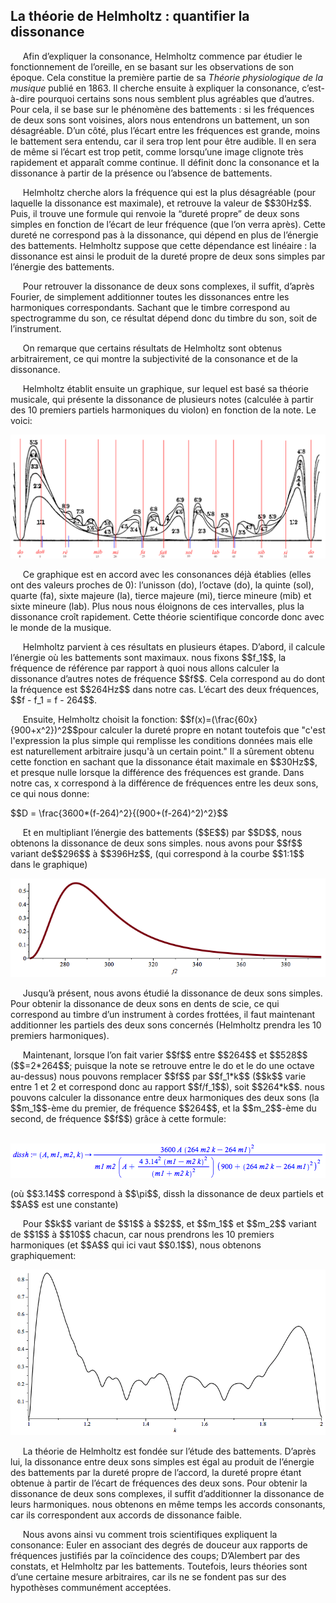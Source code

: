 ## La théorie de Helmholtz : quantifier la dissonance

<p>&nbsp;&nbsp;&nbsp;&nbsp;
    Afin d&rsquo;expliquer la consonance, Helmholtz commence par &eacute;tudier le fonctionnement de l&rsquo;oreille, en se basant sur les observations de son &eacute;poque. Cela constitue la premi&egrave;re partie de sa <em>Th&eacute;orie physiologique de la musique</em> publi&eacute; en 1863. Il cherche ensuite &agrave; expliquer la consonance, c&rsquo;est-&agrave;-dire pourquoi certains sons nous semblent plus agr&eacute;ables que d&rsquo;autres. Pour cela, il se base sur le ph&eacute;nom&egrave;ne des battements : si les fr&eacute;quences de deux sons sont voisines, alors nous entendrons un battement, un son d&eacute;sagr&eacute;able. D&rsquo;un c&ocirc;t&eacute;, plus l&rsquo;&eacute;cart entre les fr&eacute;quences est grande, moins le battement sera entendu, car il sera trop lent pour &ecirc;tre audible. Il en sera de m&ecirc;me si l&rsquo;&eacute;cart est trop petit, comme lorsqu&rsquo;une image clignote tr&egrave;s rapidement et appara&icirc;t comme continue. Il d&eacute;finit donc la consonance et la dissonance &agrave; partir de la pr&eacute;sence ou l&rsquo;absence de battements. </p>
<p>&nbsp;&nbsp;&nbsp;&nbsp;
    Helmholtz cherche alors la fr&eacute;quence qui est la plus d&eacute;sagr&eacute;able (pour laquelle la dissonance est maximale), et retrouve la valeur de $$30Hz$$. Puis, il trouve une formule qui renvoie la &ldquo;duret&eacute; propre&rdquo; de deux sons simples en fonction de l&rsquo;&eacute;cart de leur fr&eacute;quence (que l&rsquo;on verra apr&egrave;s). Cette duret&eacute; ne correspond pas &agrave; la dissonance, qui d&eacute;pend en plus de l&rsquo;&eacute;nergie des battements. Helmholtz suppose que cette d&eacute;pendance est lin&eacute;aire : la dissonance est ainsi le produit de la duret&eacute; propre de deux sons simples par l&rsquo;&eacute;nergie des battements.</p>
<p>&nbsp;&nbsp;&nbsp;&nbsp;
    Pour retrouver la dissonance de deux sons complexes, il suffit, d&rsquo;apr&egrave;s Fourier, de simplement additionner toutes les dissonances entre les harmoniques correspondants. Sachant que le timbre correspond au spectrogramme du son, ce r&eacute;sultat d&eacute;pend donc du timbre du son, soit de l&rsquo;instrument. </p>
<p>&nbsp;&nbsp;&nbsp;&nbsp;
    On remarque que certains r&eacute;sultats de Helmholtz sont obtenus arbitrairement, ce qui montre la subjectivit&eacute; de la consonance et de la dissonance.</p>

<p>&nbsp;&nbsp;&nbsp;&nbsp;
    Helmholtz &eacute;tablit ensuite un graphique, sur lequel est bas&eacute; sa th&eacute;orie musicale, qui pr&eacute;sente la dissonance de plusieurs notes (calcul&eacute;e &agrave; partir des 10 premiers partiels harmoniques du violon) en fonction de la note. Le voici:</p>


![](../img/image8.png)

<p>&nbsp;&nbsp;&nbsp;&nbsp;
    Ce graphique est en accord avec les consonances d&eacute;j&agrave; &eacute;tablies (elles ont des valeurs proches de 0): l&rsquo;unisson (do), l&rsquo;octave (do), la quinte (sol), quarte (fa), sixte majeure (la), tierce majeure (mi), tierce mineure (mib) et sixte mineure (lab). Plus nous nous &eacute;loignons de ces intervalles, plus la dissonance cro&icirc;t rapidement. Cette th&eacute;orie scientifique concorde donc avec le monde de la musique.</p>

<p>&nbsp;&nbsp;&nbsp;&nbsp;
    Helmholtz parvient &agrave; ces r&eacute;sultats en plusieurs &eacute;tapes. D&rsquo;abord, il calcule l&rsquo;&eacute;nergie o&ugrave; les battements sont maximaux. nous fixons $$f_1$$, la fr&eacute;quence de r&eacute;f&eacute;rence par rapport &agrave; quoi nous allons calculer la dissonance d&rsquo;autres notes de fr&eacute;quence $$f$$. Cela correspond au do dont la fr&eacute;quence est $$264Hz$$ dans notre cas. L&rsquo;&eacute;cart des deux fr&eacute;quences, $$f - f_1 = f - 264$$.</p>
<p>&nbsp;&nbsp;&nbsp;&nbsp;
    Ensuite, Helmholtz choisit la fonction: $$f(x)=(\frac{60x}{900+x^2})^2$$pour calculer la duret&eacute; propre en notant toutefois que "c'est l'expression la plus simple qui remplisse les conditions donn&eacute;es mais elle est naturellement arbitraire jusqu'&agrave; un certain point." Il a s&ucirc;rement obtenu cette fonction en sachant que la dissonance &eacute;tait maximale en $$30Hz$$, et presque nulle lorsque la diff&eacute;rence des fr&eacute;quences est grande. Dans notre cas, x correspond &agrave; la diff&eacute;rence de fr&eacute;quences entre les deux sons, ce qui nous donne:</p>

<p>
$$D = \frac{3600*(f-264)^2}{(900+(f-264)^2)^2}$$
</p>

<p>&nbsp;&nbsp;&nbsp;&nbsp;
    Et en multipliant l&rsquo;&eacute;nergie des battements ($$E$$) par $$D$$, nous obtenons la dissonance de deux sons simples. nous avons pour $$f$$ variant de$$296$$ &agrave; $$396Hz$$, (qui correspond &agrave; la courbe $$1:1$$ dans le graphique)</p>

![](../img/image9.png)

<p>&nbsp;&nbsp;&nbsp;&nbsp;
    Jusqu&rsquo;&agrave; pr&eacute;sent, nous avons &eacute;tudi&eacute; la dissonance de deux sons simples. Pour obtenir la dissonance de deux sons en dents de scie, ce qui correspond au timbre d&rsquo;un instrument &agrave; cordes frott&eacute;es, il faut maintenant additionner les partiels des deux sons concern&eacute;s (Helmholtz prendra les 10 premiers harmoniques).</p>

<p>&nbsp;&nbsp;&nbsp;&nbsp;
    Maintenant, lorsque l&rsquo;on fait varier $$f$$ entre $$264$$ et $$528$$ ($$=2*264$$; puisque la note se retrouve entre le do et le do une octave au-dessus) nous pouvons remplacer $$f$$ par $$f_1*k$$ ($$k$$ varie entre 1 et 2 et correspond donc au rapport $$f/f_1$$), soit $$264*k$$. nous pouvons calculer la dissonance entre deux harmoniques des deux sons (la $$m_1$$-&egrave;me du premier, de fr&eacute;quence $$264$$, et la $$m_2$$-&egrave;me du second, de fr&eacute;quence $$f$$) gr&acirc;ce &agrave; cette formule:</p>


&nbsp;&nbsp;&nbsp;&nbsp;&nbsp;&nbsp;&nbsp;&nbsp;&nbsp;&nbsp;&nbsp;&nbsp;&nbsp;&nbsp;&nbsp;&nbsp;![](../img/image10.png)
<p>(o&ugrave; $$3.14$$ correspond &agrave; $$\pi$$, dissh la dissonance de deux partiels et $$A$$ est une constante)</p>
<p>&nbsp;&nbsp;&nbsp;&nbsp;
    Pour $$k$$ variant de $$1$$ &agrave; $$2$$, et $$m_1$$ et $$m_2$$ variant de $$1$$ &agrave; $$10$$ chacun, car nous prendrons les 10 premiers harmoniques (et $$A$$ qui ici vaut $$0.1$$), nous obtenons graphiquement:</p>

![](../img/image11.png)

<p>&nbsp;&nbsp;&nbsp;&nbsp;
    La th&eacute;orie de Helmholtz est fond&eacute;e sur l&rsquo;&eacute;tude des battements. D&rsquo;apr&egrave;s lui, la dissonance entre deux sons simples est &eacute;gal au produit de l&rsquo;&eacute;nergie des battements par la duret&eacute; propre de l&rsquo;accord, la duret&eacute; propre &eacute;tant obtenue &agrave; partir de l&rsquo;&eacute;cart de fr&eacute;quences des deux sons. Pour obtenir la dissonance de deux sons complexes, il suffit d&rsquo;additionner la dissonance de leurs harmoniques. nous obtenons en m&ecirc;me temps les accords consonants, car ils correspondent aux accords de dissonance faible.
</p>

<p>&nbsp;&nbsp;&nbsp;&nbsp;
    Nous avons ainsi vu comment trois scientifiques expliquent la consonance: Euler en associant des degr&eacute;s de douceur aux rapports de fr&eacute;quences justifi&eacute;s par la co&iuml;ncidence des coups; D&rsquo;Alembert par des constats, et Helmholtz par les battements. Toutefois, leurs th&eacute;ories sont d&rsquo;une certaine mesure arbitraires, car ils ne se fondent pas sur des hypoth&egrave;ses commun&eacute;ment accept&eacute;es. </p>
<p>&nbsp;&nbsp;&nbsp;&nbsp;<br /><br /></p>